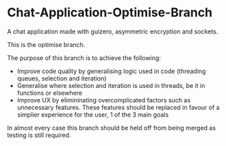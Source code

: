 # Chat-Application-Optimise-Branch
A chat application made with guizero, asymmetric encryption and sockets.

This is the optimise branch. 

The purpose of this branch is to achieve the following:
- Improve code quality by generalising logic used in code (threading queues, selection and iteration)
- Generalise where selection and iteration is used in threads, be it in functions or elsewhere
- Improve UX by elimininating overcomplicated factors such as unnecessary features. These features should be replaced in favour of a simplier experience for the user, 1 of the 3 main goals

In almost every case this branch should be held off from being merged as testing is still required.






